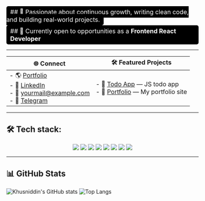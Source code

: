 <span style="background-color:#000000; color:#ffffff; padding:5px 10px; border-radius:5px; font-size:16px;">
## 🚀 Passionate about continuous growth, writing clean code, and building real-world projects.
</span>

<span style="background-color:#000000; color:#ffffff; padding:5px 10px; border-radius:5px; font-size:16px; display:block; margin-top:5px;">
## 🎯 Currently open to opportunities as a <b>Frontend React Developer</b>
</span>

---

| 🌐 Connect | 🛠️ Featured Projects |
|------------|---------------------|
| - 🌎 [Portfolio](https://yourportfolio.com) <br> - 💼 [LinkedIn](https://linkedin.com/in/your-link) <br> - 📧 yourmail@example.com <br> - 💬 [Telegram](https://t.me/yourusername) | - 🔗 [Todo App](https://github.com/yourusername/todo-app) — JS todo app <br> - 🔗 [Portfolio](https://github.com/yourusername/portfolio) — My portfolio site |



---

## 🛠️ Tech stack:
<p align="center">
  <img src="https://img.shields.io/badge/HTML-E34F26?style=for-the-badge&logo=html5&logoColor=white&gradient=red,orange"/>
  <img src="https://img.shields.io/badge/CSS-1572B6?style=for-the-badge&logo=css3&logoColor=white&gradient=blue,cyan"/>
  <img src="https://img.shields.io/badge/Sass-CC6699?style=for-the-badge&logo=sass&logoColor=white&gradient=pink,purple"/>
  <img src="https://img.shields.io/badge/Bootstrap-7952B3?style=for-the-badge&logo=bootstrap&logoColor=white&gradient=purple,indigo"/>
  <img src="https://img.shields.io/badge/JavaScript-F7DF1E?style=for-the-badge&logo=javascript&logoColor=black&gradient=yellow,orange"/>
  <img src="https://img.shields.io/badge/React-61DAFB?style=for-the-badge&logo=react&logoColor=black&gradient=cyan,blue"/>
  <img src="https://img.shields.io/badge/TailwindCSS-06B6D4?style=for-the-badge&logo=tailwind-css&logoColor=white&gradient=cyan,blue"/>
  <img src="https://img.shields.io/badge/Git-F05032?style=for-the-badge&logo=git&logoColor=white&gradient=red,orange"/>
</p>

---

## 📊 GitHub Stats
![Khusniddin's GitHub stats](https://github-readme-stats.vercel.app/api?username=yourusername&show_icons=true&theme=tokyonight)
![Top Langs](https://github-readme-stats.vercel.app/api/top-langs/?username=yourusername&layout=compact&theme=tokyonight)
